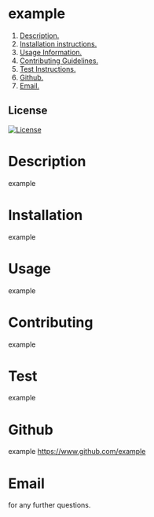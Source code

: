 # example
  1. [ Description. ](#description)
  2. [ Installation instructions. ](#installation)
  3. [ Usage Information. ](#usage)
  4. [ Contributing Guidelines. ](#contributing)
  5. [ Test Instructions. ](#test)
  6. [ Github. ](#github)
  7. [ Email. ](#email)

  ## License
  [![License](https://img.shields.io/badge/License-Apache%202.0-blue.svg)](https://opensource.org/licenses/Apache-2.0)

  # Description 
  example 

  # Installation
  example 

  # Usage
  example 

  # Contributing
  example 

  # Test
  example 

  # Github
  example <https://www.github.com/example> 
  
  # Email
  <example> for any further questions.

